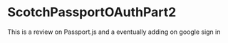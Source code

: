 # ScotchPassportOAuthPart2
This is a review on Passport.js and a eventually adding on google sign in 

